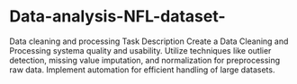 # Data-analysis-NFL-dataset-
 Data cleaning and processing Task Description Create a Data Cleaning and Processing systema quality and usability. Utilize techniques like outlier detection, missing value imputation, and normalization for preprocessing raw data. Implement automation for efficient handling of large datasets. 

